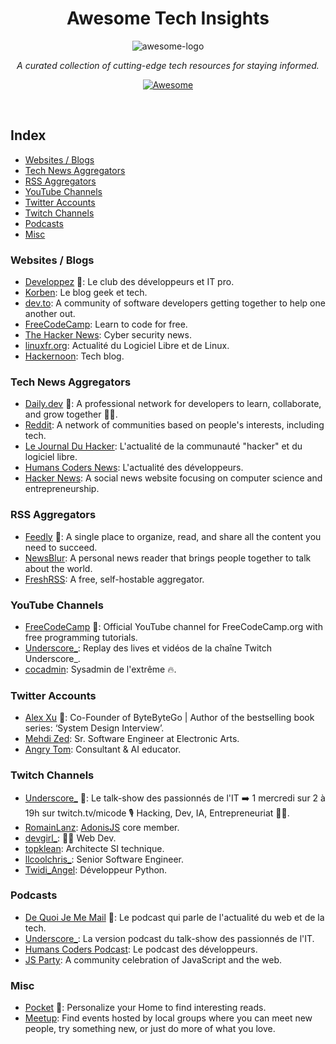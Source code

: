 <div align='center'>

# Awesome Tech Insights
![awesome-logo](https://github.com/sangimed/awesome-tech-insights/assets/857405/63618b3c-9f64-4b1b-bdb2-ff0fec5cf2e0)

_A curated collection of cutting-edge tech resources for staying informed._ <br>

[![Awesome](https://awesome.re/badge-flat.svg)](https://awesome.re)

</div> <br>

## Index

  - [Websites / Blogs](#websites--blogs)
  - [Tech News Aggregators](#tech-news-aggregators)
  - [RSS Aggregators](#rss-aggregators)
  - [YouTube Channels](#youtube-channels)
  - [Twitter Accounts](#twitter-accounts)
  - [Twitch Channels](#twitch-channels)
  - [Podcasts](#podcasts)
  - [Misc](#misc)

### Websites / Blogs

- [Developpez](https://www.developpez.com/) 🌟: Le club des développeurs et IT pro.
- [Korben](https://korben.info/): Le blog geek et tech.
- [dev.to](https://dev.to/): A community of software developers getting together to help one another out.
- [FreeCodeCamp](https://www.freecodecamp.org/news/): Learn to code for free.
- [The Hacker News](https://thehackernews.com/): Cyber security news.
- [linuxfr.org](https://linuxfr.org/): Actualité du Logiciel Libre et de Linux.
- [Hackernoon](https://hackernoon.com/): Tech blog.

### Tech News Aggregators

- [Daily.dev](https://daily.dev/) 🌟: A professional network for developers to learn, collaborate, and grow together 👩‍💻.
- [Reddit](https://www.reddit.com/): A network of communities based on people's interests, including tech.
- [Le Journal Du Hacker](https://www.journalduhacker.net/): L'actualité de la communauté "hacker" et du logiciel libre.
- [Humans Coders News](https://news.humancoders.com/): L'actualité des développeurs.
- [Hacker News](https://news.ycombinator.com/): A social news website focusing on computer science and entrepreneurship.

### RSS Aggregators

- [Feedly](https://feedly.com/) 🌟: A single place to organize, read, and share all the content you need to succeed.
- [NewsBlur](https://newsblur.com/): A personal news reader that brings people together to talk about the world.
- [FreshRSS](https://freshrss.org/): A free, self-hostable aggregator.

### YouTube Channels

- [FreeCodeCamp](https://www.youtube.com/@FreeCodeCamp) 🌟: Official YouTube channel for FreeCodeCamp.org with free programming tutorials.
- [Underscore_](https://www.youtube.com/@Underscore_): Replay des lives et vidéos de la chaîne Twitch Underscore_.
- [cocadmin](https://www.youtube.com/@cocadmin): Sysadmin de l'extrême 🔥.

### Twitter Accounts

- [Alex Xu](https://x.com/alexxubyte) 🌟: Co-Founder of ByteByteGo | Author of the bestselling book series: ‘System Design Interview’.
- [Mehdi Zed](https://x.com/jesuisundev): Sr. Software Engineer at Electronic Arts.
- [Angry Tom](https://x.com/AngryTomtweets): Consultant & AI educator.

### Twitch Channels

- [Underscore_](https://www.twitch.tv/Micode) 🌟: Le talk-show des passionnés de l'IT ➡️ 1 mercredi sur 2 à 19h sur twitch.tv/micode 🎙 Hacking, Dev, IA, Entrepreneuriat 🧑‍💻.
- [RomainLanz](https://www.twitch.tv/romainlanz): [AdonisJS](https://adonisjs.com/) core member.
- [devgirl_](https://www.twitch.tv/devgirl_): 👩‍💻 Web Dev.
- [topklean](https://www.twitch.tv/topklean): Architecte SI technique.
- [llcoolchris_](https://www.twitch.tv/llcoolchris_): Senior Software Engineer.
- [Twidi_Angel](https://www.twitch.tv/twidi_angel): Développeur Python.

### Podcasts

- [De Quoi Je Me Mail](https://open.spotify.com/show/5JcrhwudXwLMft4hYuYOBi?si=ad4d0cec9cf94cac) 🌟: Le podcast qui parle de l'actualité du web et de la tech.
- [Underscore_](https://open.spotify.com/show/1sz1NhoHqbpXbzNlpOnFoz?si=03588253b757414d): La version podcast du talk-show des passionnés de l'IT.
- [Humans Coders Podcast](https://open.spotify.com/show/3tLO8LmKVl96cSp7J3INwh?si=3f978cdaf3d74019): Le podcast des développeurs.
- [JS Party](https://open.spotify.com/show/2ySVrxGkN6n6frMTo9Nsrt?si=e7d4f175b7564de6): A community celebration of JavaScript and the web.

### Misc

- [Pocket](https://getpocket.com/home) 🌟: Personalize your Home to find interesting reads.
- [Meetup](https://www.meetup.com/): Find events hosted by local groups where you can meet new people, try something new, or just do more of what you love.
